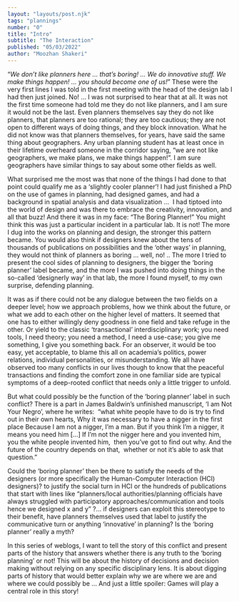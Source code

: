 ```yaml
---
layout: "layouts/post.njk"
tags: "plannings"
number: "0"
title: "Intro"
subtitle: "The Interaction"
published: "05/03/2022"
author: "Moozhan Shakeri"
---
```


“_We don’t like planners here … that’s boring! … We do innovative stuff. We make things happen! … you should become one of us!_” These were the very first lines I was told in the first meeting with the head of the design lab I had then just joined. No! … I was not surprised to hear that at all. It was not the first time someone had told me they do not like planners, and I am sure it would not be the last. Even planners themselves say they do not like planners, that planners are too rational; they are too cautious; they are not open to different ways of doing things, and they block innovation. What he did not know was that planners themselves, for years, have said the same thing about geographers. Any urban planning student has at least once in their lifetime overheard someone in the corridor saying, “we are not like geographers, we make plans, we make things happen!”. I am sure geographers have similar things to say about some other fields as well.

What surprised me the most was that none of the things I had done to that point could qualify me as a ‘slightly cooler planner’! I had just finished a PhD on the use of games in planning, had designed games, and had a background in spatial analysis and data visualization …  I had tiptoed into the world of design and was there to embrace the creativity, innovation, and all that buzz! And there it was in my face: “The Boring Planner!” You might think this was just a particular incident in a particular lab. It is not! The more I dug into the works on planning and design, the stronger this pattern became. You would also think if designers knew about the tens of thousands of publications on possibilities and the ‘other ways’ in planning, they would not think of planners as boring … well, no! .. The more I tried to present the cool sides of planning to designers, the bigger the ‘boring planner’ label became, and the more I was pushed into doing things in the so-called ‘designerly way’ in that lab, the more I found myself, to my own surprise, defending planning.

It was as if there could not be any dialogue between the two fields on a deeper level; how we approach problems, how we think about the future, or what we add to each other on the higher level of matters. It seemed that one has to either willingly deny goodness in one field and take refuge in the other. Or yield to the classic ‘transactional’ interdisciplinary work; you need tools, I need theory; you need a method, I need a use-case; you give me something, I give you something back. For an observer, it would be too easy, yet acceptable, to blame this all on academia’s politics, power relations, individual personalities, or misunderstanding. We all have observed too many conflicts in our lives though to know that the peaceful transactions and finding the comfort zone in one familiar side are typical symptoms of a deep-rooted conflict that needs only a little trigger to unfold.

But what could possibly be the function of the ‘boring planner’ label in such conflict? There is a part in James Baldwin’s unfinished manuscript, ‘I am Not Your Negro’, where he writes: 
“what white people have to do is try to find out
in their own hearts, Why it was necessary to have a nigger in the first place
Because I am not a nigger, I’m a man.
But if you think I’m a nigger, it means you need him […]
If I’m not the nigger here and you invented him, you the white people invented him, 
then you’ve got to find out why.
And the future of the country depends on that, 
whether or not it’s able to ask that question.”

Could the ‘boring planner’ then be there to satisfy the needs of the designers (or more specifically the Human-Computer Interaction (HCI) designers)? to justify the social turn in HCI or the hundreds of publications that start with lines like “planners/local authorities/planning officials have always struggled with participatory approaches/communication and tools hence we designed x and y” ?… if designers can exploit this stereotype to their benefit, have planners themselves used that label to justify the communicative turn or anything ‘innovative’ in planning? Is the ‘boring planner’ really a myth?

In this series of weblogs, I want to tell the story of this conflict and present parts of the history that answers whether there is any truth to the ‘boring planning’ or not! This will be about the history of decisions and decision making without relying on any specific disciplinary lens. It is about digging parts of history that would better explain why we are where we are and where we could possibly be … And just a little spoiler: Games will play a central role in this story!
